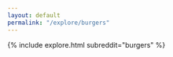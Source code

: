 ```yaml
---
layout: default
permalink: "/explore/burgers"
---
```


<link rel="stylesheet" type="text/css" href="/static/css/explore.css">
{% include explore.html subreddit="burgers" %}
